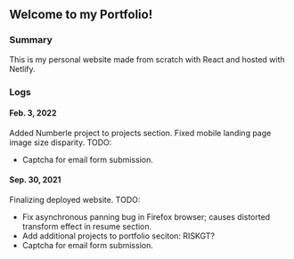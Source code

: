 ## Welcome to my Portfolio!

### Summary
This is my personal website made from scratch with React and hosted with Netlify. 

### Logs
#### Feb. 3, 2022
Added Numberle project to projects section.
Fixed mobile landing page image size disparity.
TODO: 
- Captcha for email form submission.


#### Sep. 30, 2021
Finalizing deployed website. 
TODO: 
- Fix asynchronous panning bug in Firefox browser; causes distorted transform effect in resume section.
- Add additional projects to portfolio seciton: RISKGT?
- Captcha for email form submission.

